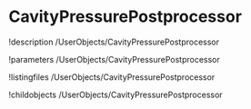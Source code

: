<!-- MOOSE Documentation Stub: Remove this when content is added. -->

# CavityPressurePostprocessor
!description /UserObjects/CavityPressurePostprocessor

!parameters /UserObjects/CavityPressurePostprocessor

!listingfiles /UserObjects/CavityPressurePostprocessor

!childobjects /UserObjects/CavityPressurePostprocessor
